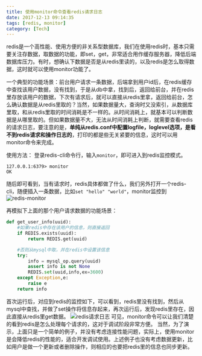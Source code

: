 ```yaml
---
title: 使用monitor命令查看redis请求日志
date: 2017-12-13 09:14:35
tags: [redis, monitor]
category: [Tech]
---
```


redis是一个高性能、使用方便的非关系型数据库，我们在使用redis时，基本只需要关注存数据，取数据的功能，即set，get，非常适合用作缓存服务器，降低后端数据库压力。有时，想确认下数据是否是从redis里读的，以及redis是怎么取得数据，这时就可以使用monitor功能了。
<!--more-->

一个典型的功能场景：前台用户请求一条数据，后端拿到用户id后，在redis缓存中查找该用户数据，没有找到，于是从db中拿，找到后，返回给前台，并在redis里存放该用户的数据，下次有请求后，就可以直接从redis里拿，返回给前台，怎么确认数据是从redis里取的？当然，如果数据量大，查询时又没索引，从数据库里取，和从redis里取的时间消耗是不一样的。从时间消耗上，就基本可以判断数据是从哪里取的。但如果数据量不大，无法从时间消耗上判断，就需要查看redis的请求日志，要注意的是，**单纯从redis.conf中配置logfile，loglevel选项，是看不到redis请求和操作日志的**，打印的都是些无关紧要的信息，这时可以用monitor命令来完成。

使用方法：
登录redis-cli命令行，输入`monitor`，即可进入到redis监控模式。
```
127.0.0.1:6379> monitor
OK
```
随后即可看到，当有请求时，redis具体都做了什么，我们另外打开一个redis-cli，随便插入一条数据，比如`set "hello" "world"`，monitor监控到
![redis-monitor](/images/redis-monitor.png)

再模拟下上面的那个用户请求数据的功能场景：
```python
def get_user_info(uuid):
    #如果redis中存在该用户的信息，则直接返回
    if REDIS.exists(uuid):  
        return REDIS.get(uuid)

    #否则从mysql中取，并在redis中设置该信息
    try:
        info = mysql_op.query(uuid)
        assert info is not None
        REDIS.set(uuid,info,ex=3600)
    except Exception,e:
        raise e
    return info
```
首次运行后，对应到redis的监控如下，可以看到，redis里没有找到，然后从mysql中查找，并做了set操作将信息存起来，再次运行后，发现redis里存在，因此直接从redis里get数据。
![redis请求日志](/images/redis-request-log.png)
可见，monitor命令可以让我们清楚的看到redis是怎么处理每个请求的，这对于调试阶段非常方便。
当然，为了演示，上面只是一个简单的例子，并没有考虑连接性能问题，实际上，使用monitor是会降低redis的性能的，适合开发调试使用。上述例子也没有考虑数据更新，比如用户是做一个更新或者删除操作，则相应的也要把redis里的信息也同步更新。
